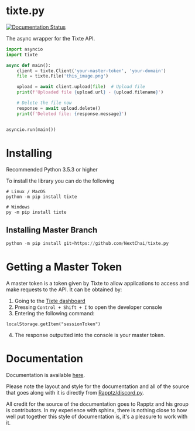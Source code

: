 # tixte.py
[![Documentation Status](https://readthedocs.org/projects/tixtepy/badge/?version=latest)](https://tixtepy.readthedocs.io/en/latest/?badge=latest)

The async wrapper for the Tixte API.

```python
import asyncio
import tixte

async def main():
    client = tixte.Client('your-master-token', 'your-domain')
    file = tixte.File('this_image.png')

    upload = await client.upload(file)  # Upload file
    print(f'Uploaded file {upload.url} - {upload.filename}')

    # Delete the file now
    response = await upload.delete()
    print(f'Deleted file: {response.message}')


asyncio.run(main())
```

# Installing
Recommended Python 3.5.3 or higher

To install the library you can do the following
```
# Linux / MacOS
python -m pip install tixte

# Windows
py -m pip install tixte
```

## Installing Master Branch
```python
python -m pip install git+https://github.com/NextChai/tixte.py
```

# Getting a Master Token
A master token is a token given by Tixte to allow applications
to access and make requests to the API. It can be obtained by:

1. Going to the [Tixte dashboard](https://tixte.com/dashboard/browse)
2. Pressing `Control + Shift + I` to open the developer console
3. Entering the following command:
```
localStorage.getItem("sessionToken")
```
4. The response outputted into the console is your master token.

# Documentation

Documentation is available [here](https://tixtepy.readthedocs.io/en/latest/). 

Please note the layout and style for the documentation and all
of the source that goes along with it is directly from [Rapptz/discord.py](https://github.com/Rapptz/discord.py). 

All credit for the source of the documentation goes to Rapptz and his group is contributors. In my experience with sphinx, 
there is nothing close to how well put together this style of documentation is, it's a pleasure to work with it.
